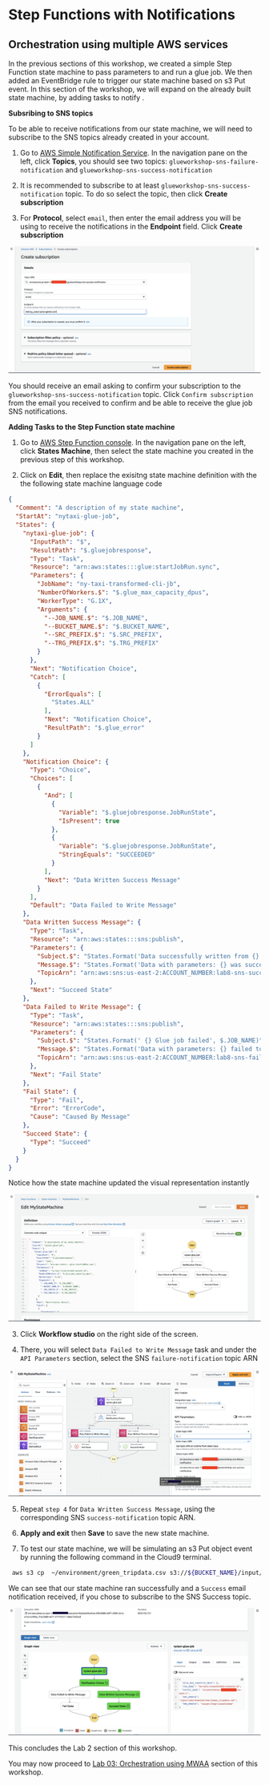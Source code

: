 # Step Functions with Notifications

## Orchestration using multiple AWS services


In the previous sections of this workshop, we created a simple Step Function state machine to pass parameters to and run a glue job. We then added an EventBridge rule to trigger our state machine based on s3 Put event.
In this section of the workshop, we will expand on the already built state machine, by adding tasks to notify .

**Subsribing to SNS topics**

To be able to receive notifications from our state machine, we will need to subscribe to the SNS topics already created in your account.

1.	Go to [AWS Simple Notification Service](https://us-east-2.console.aws.amazon.com/sns/). In the navigation pane on the left, click **Topics**, you should see two topics: `glueworkshop-sns-failure-notification` and `glueworkshop-sns-success-notification`

2. It is recommended to subscribe to at least `glueworkshop-sns-success-notification` topic. To do so select the topic, then click **Create subscription**

3. For **Protocol**, select `email`, then enter the email address you will be using to receive the notifications in the **Endpoint** field. Click **Create subscription**

![failed state machine](/static/Glue%20Jobs/Lab%203/step-functions-screenshots/lab8-3-0.png)

You should receive an email asking to confirm your subscription to the `glueworkshop-sns-success-notification` topic. Click `Confirm subscription` from the email you received to confirm and be able to receive the glue job SNS notifications.

**Adding Tasks to the Step Function state machine**

1.	Go to [AWS Step Function console](https://us-east-2.console.aws.amazon.com/states/). In the navigation pane on the left, click **States Machine**, then select the state machine you created in the previous step of this workshop.

2. Click on **Edit**, then replace the exisitng state machine definition with the  the following state machine language code 

```JSON
{
  "Comment": "A description of my state machine",
  "StartAt": "nytaxi-glue-job",
  "States": {
    "nytaxi-glue-job": {
      "InputPath": "$",
      "ResultPath": "$.gluejobresponse",
      "Type": "Task",
      "Resource": "arn:aws:states:::glue:startJobRun.sync",
      "Parameters": {
        "JobName": "ny-taxi-transformed-cli-jb",
        "NumberOfWorkers.$": "$.glue_max_capacity_dpus",
        "WorkerType": "G.1X",
        "Arguments": {
          "--JOB_NAME.$": "$.JOB_NAME",
          "--BUCKET_NAME.$": "$.BUCKET_NAME",
          "--SRC_PREFIX.$": "$.SRC_PREFIX",
          "--TRG_PREFIX.$": "$.TRG_PREFIX"
        }
      },
      "Next": "Notification Choice",
      "Catch": [
        {
          "ErrorEquals": [
            "States.ALL"
          ],
          "Next": "Notification Choice",
          "ResultPath": "$.glue_error"
        }
      ]
    },
    "Notification Choice": {
      "Type": "Choice",
      "Choices": [
        {
          "And": [
            {
              "Variable": "$.gluejobresponse.JobRunState",
              "IsPresent": true
            },
            {
              "Variable": "$.gluejobresponse.JobRunState",
              "StringEquals": "SUCCEEDED"
            }
          ],
          "Next": "Data Written Success Message"
        }
      ],
      "Default": "Data Failed to Write Message"
    },
    "Data Written Success Message": {
      "Type": "Task",
      "Resource": "arn:aws:states:::sns:publish",
      "Parameters": {
        "Subject.$": "States.Format('Data successfully written from {} into S3', $.JOB_NAME)",
        "Message.$": "States.Format('Data with parameters: {} was successfully written from {} into S3.\n\n It can be found under path:\n {}',  $.SRC_PREFIX, $.BUCKET_NAME, $.TRG_PREFIX)",
        "TopicArn": "arn:aws:sns:us-east-2:ACCOUNT_NUMBER:lab8-sns-success-notification"
      },
      "Next": "Succeed State"
    },
    "Data Failed to Write Message": {
      "Type": "Task",
      "Resource": "arn:aws:states:::sns:publish",
      "Parameters": {
        "Subject.$": "States.Format(' {} Glue job failed', $.JOB_NAME)",
        "Message.$": "States.Format('Data with parameters: {} failed to write from {} into path {}',  $.BUCKET_NAME, $.SRC_PREFIX, $.SRC_PREFIX)",
        "TopicArn": "arn:aws:sns:us-east-2:ACCOUNT_NUMBER:lab8-sns-failure-notification"
      },
      "Next": "Fail State"
    },
    "Fail State": {
      "Type": "Fail",
      "Error": "ErrorCode",
      "Cause": "Caused By Message"
    },
    "Succeed State": {
      "Type": "Succeed"
    }
  }
}
```

Notice how the state machine updated the visual representation instantly

![failed state machine](/static/Glue%20Jobs/Lab%203/step-functions-screenshots/lab8-3-1.png)


3. Click **Workflow studio** on the right side of the screen.

4. There, you will select `Data Failed to Write Message` task and under the `API Parameters` section, select the SNS `failure-notification` topic ARN 

![failed state machine](/static/Glue%20Jobs/Lab%203/step-functions-screenshots/lab8-3-2.png)


5. Repeat `step 4` for `Data Written Success Message`, using the corresponding SNS `success-notification` topic ARN.

6. **Apply and exit** then **Save** to save the new state machine.

7. To test our state machine, we will be simulating an s3 Put object event by running the following command in the Cloud9 terminal.

```bash
 aws s3 cp  ~/environment/green_tripdata.csv s3://${BUCKET_NAME}/input/lab2/eventdriven/
```

We can see that our state machine ran successfully and a `Success` email notification received, if you chose to subscribe to the SNS Success topic.

![failed state machine](/static/Glue%20Jobs/Lab%203/step-functions-screenshots/lab8-3-3.png)

This concludes the Lab 2 section of this workshop.

You may now proceed to [Lab 03: Orchestration using MWAA](/Lab%2003%3A%20Orchestration%20using%20MWAA/README.md) section of this workshop.